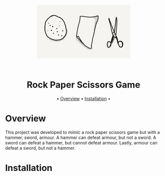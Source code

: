 <h1 align="center">
  <p float="left">
  <img src="rock-paper-scissors-items.png" alt="Rock Paper Scissors Game" width="300" />
</p>
  <br>
  Rock Paper Scissors Game
  <br>
</h1>


<p align="center">
  •
  <a href="#overview">Overview</a>
  •
  <a href="#installation">Installation</a>
  •
</p>

# Overview

This project was developed to mimic a rock paper scissors game but with a hammer, sword, armour. A hammer can defeat armour, but not a sword. A sword can defeat a hammer, but cannot defeat armour. Lastly, armour can defeat a sword, but not a hammer.

# Installation




